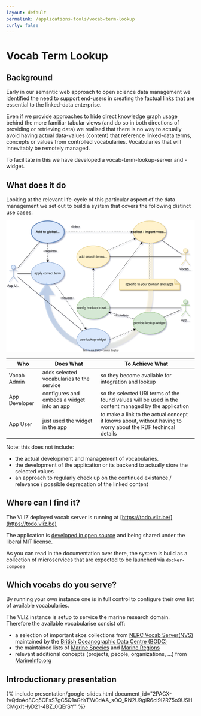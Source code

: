 ```yaml
---
layout: default
permalink: /applications-tools/vocab-term-lookup
curly: false
---
```


# Vocab Term Lookup

## Background

Early in our semantic web approach to open science data management we identified the need to support end-users in creating the factual links that are essential to the linked-data enterprise.

Even if we provide approaches to hide direct knowledge graph usage behind the more familiar tabular views (and do so in both directions of providing or retrieving data) we realised that there is no way to actually avoid having actual data-values (content) that reference linked-data terms, concepts or values from controlled vocabularies.  Vocabularies that will innevitably be remotely managed.

To facilitate in this we have developed a vocab-term-lookup-server and -widget.


## What does it do

Looking at the relevant life-cycle of this particular aspect of the data management we set out to build a system that covers the following distinct use cases:

![UML UseCase Diagram for the vocab-term-lookup](/assets/media/img/content/vocab-term-lookup-uml-ucd.svg)

| Who           | Does What                                    | To Achieve What                                       | 
|---------------|----------------------------------------------|-------------------------------------------------------|
| Vocab Admin   | adds selected vocabularies to the service    | so they become available for integration and lookup   | 
| App Developer | configures and embeds a widget into an app   | so the selected URI terms of the found values will be used in the content managed by the application | 
| App User      | just used the widget in the app              | to make a link to the actual concept it knows about, without having to worry about the RDF techincal details | 


Note: this does not include:
 - the actual development and management of vocabularies.
 - the development of the application or its backend to actually store the selected values
 - an approach to regularly check up on the continued existance / relevance / possible deprecation of the linked content


## Where can I find it?

The VLIZ deployed vocab server is running at [https://todo.vliz.be/](https://todo.vliz.be)

The application is [developed in open source](https://github.com/vlizBE/vocabserver-app) and being shared under the liberal MIT license.

As you can read in the documentation over there, the system is build as a collection of microservices that are expected to be launched via `docker-compose`


## Which vocabs do you serve?

By running your own instance one is in full control to configure their own list of available vocabularies.

The VLIZ instance is setup to service the marine research domain. Therefore the available vocabularise consist off:
* a selection of important skos collections from [NERC Vocab Server(NVS)](https://vocab.nerc.ac.uk/collection) maintained by the [British Oceanographic Data Centre (BODC)](https://www.bodc.ac.uk/)
* the maintained lists of [Marine Species](https://marinespecies.org/) and [Marine Regions](https://marineregions.org)   
* relevant additional concepts (projects, people, organizations, ...) from [MarineInfo.org](https://marineinfo.org) 



## Introductionary presentation

{% include presentation/google-slides.html
   document_id="2PACX-1vQdoAd8Cq5CFsS7gC5Q1aGhYEW0dAA_sOQ_RN2U9giR6cI9l2R75o9USHCMgxItHyD21-4BZ_0QErSY"
%}
